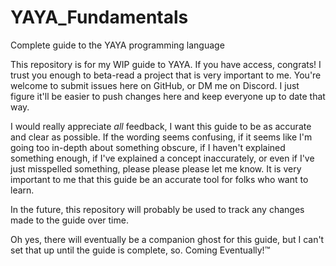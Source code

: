 # YAYA_Fundamentals
 Complete guide to the YAYA programming language

This repository is for my WIP guide to YAYA. If you have access, congrats! I trust you enough to beta-read a project that is very important to me. You're welcome to submit issues here on GitHub, or DM me on Discord. I just figure it'll be easier to push changes here and keep everyone up to date that way.

I would really appreciate _all_ feedback, I want this guide to be as accurate and clear as possible. If the wording seems confusing, if it seems like I'm going too in-depth about something obscure, if I haven't explained something enough, if I've explained a concept inaccurately, or even if I've just misspelled something, please please please let me know. It is very important to me that this guide be an accurate tool for folks who want to learn.

In the future, this repository will probably be used to track any changes made to the guide over time.

Oh yes, there will eventually be a companion ghost for this guide, but I can't set that up until the guide is complete, so. Coming Eventually!™
